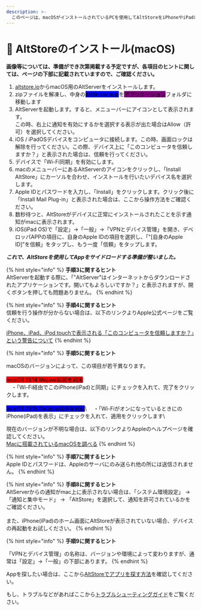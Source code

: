 ```yaml
---
description: >-
  このページは、macOSがインストールされているPCを使用してAltStoreをiPhoneやiPadにインストールする手順を確認し、すぐにアプリのサイドロードを行うのに役立ちます
---
```


# 🍎 AltStoreのインストール(macOS)

**画像等については、準備ができ次第掲載する予定ですが、各項目のヒントに関しては、ページの下部に記載されていますので、ご確認ください。**

1. [altstore.io](https://altstore.io)からmacOS用のAltServerをインストールします。
2. zipファイルを解凍し、中身の<mark style="background-color:blue;">AltServer.app</mark>を<mark style="background-color:purple;">アプリケーション</mark>フォルダに移動します
3. AltServerを起動します。すると、メニューバーにアイコンとして表示されます。\
   この時、右上に通知を有効にするかを選択する表示が出た場合はAllow（許可）を選択してください。
4. iOS / iPadOSデバイスをコンピュータに接続します。この時、画面ロックは解除を行ってください。この際、デバイス上に「このコンピュータを信頼しますか？」と表示された場合は、信頼を行ってください。
5. デバイスで「Wi-Fi同期」を有効にします。
6. macのメニューバーにあるAltServerのアイコンをクリックし、「Install AltStore」にカーソルを合わせ、インストールを行いたいデバイス名を選択します。
7. Apple IDとパスワードを入力し、「Install」をクリックします。クリック後に「Install Mail Plug-in」と表示された場合は、ここから操作方法をご確認ください。
8. 数秒待つと、AltStoreがデバイスに正常にインストールされたことを示す通知がmacに表示されます。
9. iOS(iPad OS)で「設定」→「一般」→「VPNとデバイス管理」を開き、デベロッパAPPの項目に、自身のApple IDの項目を選択し、「"\[自身のApple ID]"を信頼」をタップし、もう一度「信頼」をタップします。

_**これで、AltStoreを使用してAppをサイドロードする準備が整いました。**_

{% hint style="info" %}
**手順3に関するヒント**\
AltServerを起動する際に、「"AltServer"はインターネットからダウンロードされたアプリケーションです。開いてもよろしいですか？」と表示されますが、開くボタンを押しても問題ありません。
{% endhint %}

{% hint style="info" %}
**手順4に関するヒント**\
信頼を行う操作が分からない場合は、以下のリンクよりApple公式ページをご覧ください。

[iPhone、iPad、iPod touchで表示される「このコンピュータを信頼しますか？」という警告について](https://support.apple.com/ja-jp/HT202778)
{% endhint %}

{% hint style="info" %}
**手順5に関するヒント**

macOSのバージョンによって、この項目が若干異なります。\
\
<mark style="background-color:red;">macOS 10.14 Mojave以前を利用</mark>\
　・「Wi-Fi経由でこのiPhone(iPad)と同期」にチェックを入れて、完了をクリックします。\
\
<mark style="background-color:blue;">macOS 10.15 Catalina以降を利用</mark>\ <mark style="background-color:blue;"></mark>　・「Wi-FiがオンになっているときにのiPhone(iPad)を表示」にチェックを入れて、適用をクリックします\


現在のバージョンが不明な場合は、以下のリンクよりAppleのヘルプページを確認してください。\
[Macに搭載されているmacOSを調べる](https://support.apple.com/ja-jp/HT201260)
{% endhint %}

{% hint style="info" %}
**手順7に関するヒント**\
Apple IDとパスワードは、Appleのサーバにのみ送られ他の所には送信されません。
{% endhint %}

{% hint style="info" %}
**手順8に関するヒント**\
AltServerからの通知がmac上に表示されない場合は、「システム環境設定」 → 「通知と集中モード」 → 「AltStore」を選択して、通知を許可されているかをご確認ください。\
\
また、iPhone(iPad)のホーム画面にAltStoreが表示されていない場合、デバイスの再起動をお試しください。
{% endhint %}

{% hint style="info" %}
**手順9に関するヒント**

「VPNとデバイス管理」の名称は、バージョンや環境によって変わりますが、通常は「設定」→「一般」の下部にあります。
{% endhint %}

Appを探したい場合は、ここから[AltStoreでアプリを探す方法](../../how\_to\_use\_altstore/altstore.md#browse)を確認してください。

もし、トラブルなどがあればここから[トラブルシューティングガイド](../toraburushtingu.md)をご覧ください。
